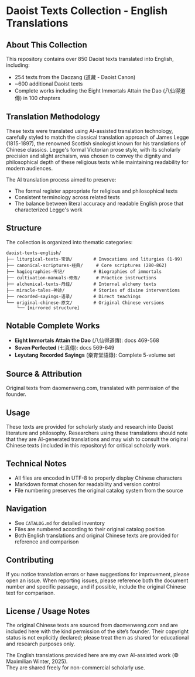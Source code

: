 # Daoist Texts Collection - English Translations

## About This Collection
This repository contains over 850 Daoist texts translated into English, including:
- 254 texts from the Daozang (道藏 - Daoist Canon)
- ~600 additional Daoist texts
- Complete works including the Eight Immortals Attain the Dao (八仙得道傳) in 100 chapters

## Translation Methodology
These texts were translated using AI-assisted translation technology, carefully styled to match the classical translation approach of James Legge (1815-1897), the renowned Scottish sinologist known for his translations of Chinese classics. Legge's formal Victorian prose style, with its scholarly precision and slight archaism, was chosen to convey the dignity and philosophical depth of these religious texts while maintaining readability for modern audiences.

The AI translation process aimed to preserve:
- The formal register appropriate for religious and philosophical texts
- Consistent terminology across related texts
- The balance between literal accuracy and readable English prose that characterized Legge's work

## Structure
The collection is organized into thematic categories:
```
daoist-texts-english/
├── liturgical-texts-宝诰/        # Invocations and liturgies (1-99)
├── canonical-scriptures-经典/     # Core scriptures (280-862)
├── hagiographies-传记/           # Biographies of immortals
├── cultivation-manuals-修炼/      # Practice instructions
├── alchemical-texts-丹经/        # Internal alchemy texts
├── miracle-tales-神迹/           # Stories of divine interventions
├── recorded-sayings-语录/        # Direct teachings
└── original-chinese-原文/        # Original Chinese versions
    └── [mirrored structure]
```

## Notable Complete Works
- **Eight Immortals Attain the Dao** (八仙得道傳): docs 469-568
- **Seven Perfected** (七真傳): docs 569-649  
- **Leyutang Recorded Sayings** (樂育堂語錄): Complete 5-volume set

## Source & Attribution
Original texts from daomenweng.com, translated with permission of the founder.

## Usage
These texts are provided for scholarly study and research into Daoist literature and philosophy. Researchers using these translations should note that they are AI-generated translations and may wish to consult the original Chinese texts (included in this repository) for critical scholarly work.

## Technical Notes
- All files are encoded in UTF-8 to properly display Chinese characters
- Markdown format chosen for readability and version control
- File numbering preserves the original catalog system from the source

## Navigation
- See `CATALOG.md` for detailed inventory
- Files are numbered according to their original catalog position
- Both English translations and original Chinese texts are provided for reference and comparison

## Contributing
If you notice translation errors or have suggestions for improvement, please open an issue. When reporting issues, please reference both the document number and specific passage, and if possible, include the original Chinese text for comparison.

## License / Usage Notes

The original Chinese texts are sourced from daomenweng.com and are included here with the kind permission of the site’s founder. 
Their copyright status is not explicitly declared; please treat them as shared for educational and research purposes only.  

The English translations provided here are my own AI-assisted work (© Maximilian Winter, 2025).  
They are shared freely for non-commercial scholarly use. 
